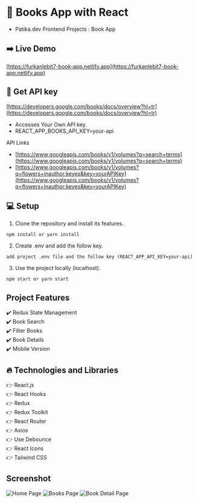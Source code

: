 # 📖 Books App with React

- Patika.dev Frontend Projects : Book App

## ➡️ Live Demo

[https://furkanlebit7-book-app.netlify.app](https://furkanlebit7-book-app.netlify.app)

## :key: Get API key

[https://developers.google.com/books/docs/overview?hl=tr](https://developers.google.com/books/docs/overview?hl=tr)

- Accesses Your Own API key.
- REACT_APP_BOOKS_API_KEY=your-api

API Links <br/>

- [https://www.googleapis.com/books/v1/volumes?q=search+terms](https://www.googleapis.com/books/v1/volumes?q=search+terms)
- [https://www.googleapis.com/books/v1/volumes?q=flowers+inauthor:keyes&key=yourAPIKey](https://www.googleapis.com/books/v1/volumes?q=flowers+inauthor:keyes&key=yourAPIKey)

## :computer: Setup

1. Clone the repository and install its features.

```
npm install or yarn install
```

2. Create .env and add the follow key.

```
add project .env file and the follow key (REACT_APP_API_KEY=your-api)
```

3. Use the project locally (localhost).

```
npm start or yarn start
```

## Project Features

:heavy_check_mark: Redux State Management<br />
:heavy_check_mark: Book Search<br />
:heavy_check_mark: Filter Books<br />
:heavy_check_mark: Book Details<br />
:heavy_check_mark: Mobile Version<br />

## :fire: Technologies and Libraries

:point_right: React.js <br />
:point_right: React Hooks <br />
:point_right: Redux <br />
:point_right: Redux Toolkit <br />
:point_right: React Router <br />
:point_right: Axios <br />
:point_right: Use Debounce <br />
:point_right: React Icons <br />
:point_right: Tailwind CSS <br />

## Screenshot

![Home Page](https://user-images.githubusercontent.com/59422278/232061626-171f44a6-f6e2-4385-b757-33c852582e57.png)
![Books Page](https://user-images.githubusercontent.com/59422278/232061638-96294c35-eb7a-43df-87d2-8dd57cfa29a3.png)
![Book Detail Page](https://user-images.githubusercontent.com/59422278/232061647-90274f79-f0be-456b-90b8-1632b54df874.png)
